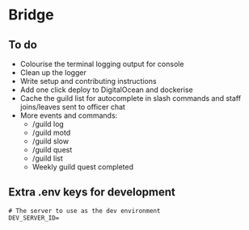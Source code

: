 # Bridge

## To do

- Colourise the terminal logging output for console
- Clean up the logger
- Write setup and contributing instructions
- Add one click deploy to DigitalOcean and dockerise
- Cache the guild list for autocomplete in slash commands and staff joins/leaves sent to officer chat
- More events and commands:
  - /guild log
  - /guild motd
  - /guild slow
  - /guild quest
  - /guild list
  - Weekly guild quest completed

## Extra .env keys for development

```env
# The server to use as the dev environment
DEV_SERVER_ID=
```
